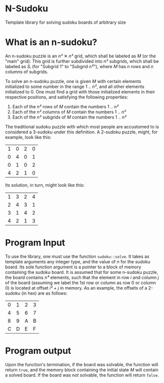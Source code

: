 # N-Sudoku
Template library for solving sudoku boards of arbitrary size

# What is an n-sudoku?
An n-sudoku puzzle is an *n²* ✕ *n²* grid, which shall be labeled as *M* (or the "main" grid). This grid is further subdivided into *n²* subgrids, which shall be labeled as *Sᵢ* (for "Subgrid 1" to "Subgrid *n²*"), where *M* has *n* rows and *n* columns of subgrids.

To solve an n-sudoku puzzle, one is given *M* with certain elements initialized to some number in the range 1 .. *n²*, and all other elements initialized to 0. One must find a grid with those initialized elements in their respective positions, and satisfying the following properties:
1. Each of the *n²* rows of *M* contain the numbers 1 .. *n²*
2. Each of the *n²* columns of *M* contain the numbers 1 .. *n²*
3. Each of the *n²* subgrids of *M* contain the numbers 1 .. *n²*

The traditional sudoku puzzle with which most people are accustomed to is considered a 3-sudoku under this definition. A 2-sudoku puzzle, might, for example, look like this:

|   |   |   |   |
|---|---|---|---|
| 1 | 0 | 2 | 0 |
| 0 | 4 | 0 | 1 |
| 0 | 1 | 0 | 2 |
| 4 | 2 | 1 | 0 |

Its solution, in turn, might look like this:

|   |   |   |   |
|---|---|---|---|
| 1 | 3 | 2 | 4 |
| 2 | 4 | 3 | 1 |
| 3 | 1 | 4 | 2 |
| 4 | 2 | 1 | 3 |

# Program Input
To use the library, one must use the function `sudoku::solve`. It takes as template arguments any integer type, and the value of *n* for the sudoku board. Its sole function argument is a pointer to a block of memory containing the sudoku board. It is assumed that for some n-sudoku puzzle, the board contains *n⁴* elements, such that the element in row *i* and column *j* of the board (assuming we label the 1st row or column as row 0 or column 0) is located at offset *i² + j* in memory. As an example, the offsets of a 2-sudoku (in hex) are as follows:

|   |   |   |   |
|---|---|---|---|
| 0 | 1 | 2 | 3 |
| 4 | 5 | 6 | 7 |
| 8 | 9 | A | B |
| C | D | E | F |

# Program output
Upon the function's termination, if the board was solvable, the function will return `true`, and the memory block containing the initial state *M* will contain a solved board. If the board was not solvable, the function will return `false`.